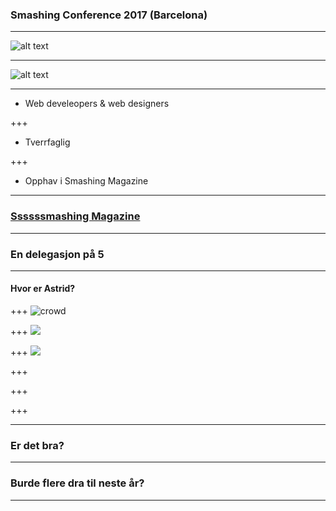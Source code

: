 ### Smashing Conference 2017 (Barcelona)

---

![alt text](../blob/master/cat)

---

![alt text](../blob/master/smashing-CAT)

---

* Web develeopers & web designers

+++
* Tverrfaglig

+++
* Opphav i Smashing Magazine


---

### [Ssssssmashing Magazine](https://www.smashingmagazine.com/)

---

### En delegasjon på 5
---
#### Hvor er Astrid?
+++
![crowd](https://farm5.staticflickr.com/4510/37777565241_ca5d58686b_k.jpg)

+++
![](https://farm5.staticflickr.com/4446/23924880088_d7943d80ff_k.jpg)

+++
![](../blob/master/feelings-talk.jpg)

+++
![]()

+++
![]()

+++
![]()

---

### Er det bra?
---
### Burde flere dra til neste år?
---
 


